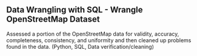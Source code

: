 ## Data Wrangling with SQL - Wrangle OpenStreetMap Dataset

Assessed a portion of the OpenStreetMap data for validity, accuracy, completeness, consistency, and uniformity and then cleaned up problems found in the data. (Python, SQL, Data verification/cleaning) 
